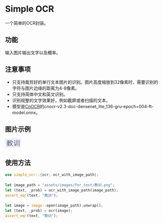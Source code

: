 # Simple OCR

一个简单的OCR封装。

## 功能

输入图片输出文字以及概率。

## 注意事项

- 只支持裁剪好的单行文本图片的识别。图片高度缩放到32像素时，需要识别的字符与图片边缘的距离为4-8像素。
- 只支持简体中文和英文识别。
- 识别规整的文字效果好，例如截屏或者扫描的文本。
- 模型是[CnOCR](https://github.com/breezedeus/cnocr)的cnocr-v2.3-doc-densenet_lite_136-gru-epoch=004-ft-model.onnx。

## 图片示例

![图片示例1](doc/image_1.png)

## 使用方法

```rust
use simple_ocr::{ocr, ocr_with_image_path};

let image_path = "assets/images/for_test/教训.png";
let (text, _prob) = ocr_with_image_path(image_path);
assert_eq!(text, "教训");

let image = image::open(image_path).unwrap();
let (text, _prob) = ocr(image);
assert_eq!(text, "教训");
```
